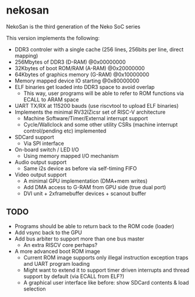 # nekosan

NekoSan is the third generation of the Neko SoC series

This version implements the following:
- DDR3 controler with a single cache (256 lines, 256bits per line, direct mapping)
- 256Mbytes of DDR3 (D-RAM) @0x00000000
- 32Kbytes of boot ROM/RAM (A-RAM) @0x20000000
- 64Kbytes of graphics memory (G-RAM) @0x10000000
- Memory mapped device IO starting @0x80000000
- ELF binaries get loaded into DDR3 space to avoid overlap
  - This way, user programs will be able to refer to ROM functions via ECALL to ARAM space
- UART TX/RX at 115200 bauds (use riscvtool to upload ELF binaries)
- Implements the minimal RV32IZicsr set of RISC-V architecture
  - Machine Software/Timer/External interrupt support
  - Cycle/Wallclock and some other utility CSRs (machine interrupt control/pending etc) implemented
- SDCard support
  - Via SPI interface
- On-board switch / LED I/O
  - Using memory mapped I/O mechanism
- Audio output support
  - Same i2s device as before via self-timing FIFO
- Video output support
  - A minimal GPU implementation (DMA+mem writes)
  - Add DMA access to G-RAM from GPU side (true dual port)
  - DVI unit + 2xframebuffer devices + scanout buffer

## TODO
- Programs should be able to return back to the ROM code (loader)
- Add vsync back to the GPU
- Add bus arbiter to support more than one bus master
  - An extra RISCV core perhaps?
- A more advanced boot ROM image
  - Current ROM image supports only illegal instruction exception traps and UART program loading
  - Might want to extend it to support timer driven interrupts and thread support by default (via ECALL from ELF?)
  - A graphical user interface like before: show SDCard contents & load selection
